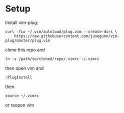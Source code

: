 # Setup

Install vim-plug:

```
curl -fLo ~/.vim/autoload/plug.vim --create-dirs \
    https://raw.githubusercontent.com/junegunn/vim-plug/master/plug.vim
```

clone this repo and

```
ln -s /path/to/cloned/repo/.vimrc ~/.vimrc
```

then open vim and

```
:PlugInstall
```

then

```
source ~/.vimrc
```

or reopen vim
